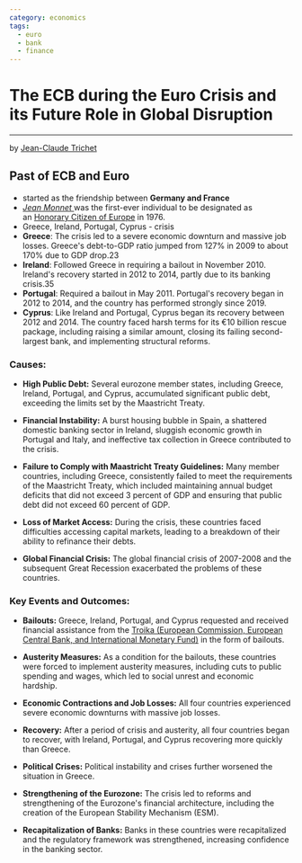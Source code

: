 ```yaml
---
category: economics
tags:
  - euro
  - bank
  - finance
---
```

# The ECB during the Euro Crisis and its Future Role in Global Disruption
---
by  [Jean-Claude Trichet](https://en.wikipedia.org/wiki/Jean-Claude_Trichet)
## Past of ECB and Euro

- started as the friendship between **Germany and France**
- [*Jean Monnet* ](https://en.wikipedia.org/wiki/Jean_Monnet) was the first-ever individual to be designated as an [Honorary Citizen of Europe](https://en.wikipedia.org/wiki/Honorary_Citizen_of_Europe "Honorary Citizen of Europe") in 1976.
- Greece, Ireland, Portugal, Cyprus - crisis
- **Greece**: The crisis led to a severe economic downturn and massive job losses. Greece's debt-to-GDP ratio jumped from 127% in 2009 to about 170% due to GDP drop.23
- **Ireland**: Followed Greece in requiring a bailout in November 2010. Ireland's recovery started in 2012 to 2014, partly due to its banking crisis.35
- **Portugal**: Required a bailout in May 2011. Portugal's recovery began in 2012 to 2014, and the country has performed strongly since 2019.
- **Cyprus**: Like Ireland and Portugal, Cyprus began its recovery between 2012 and 2014. The country faced harsh terms for its €10 billion rescue package, including raising a similar amount, closing its failing second-largest bank, and implementing structural reforms.

### Causes:

- **High Public Debt:**
	Several eurozone member states, including Greece, Ireland, Portugal, and Cyprus, accumulated significant public debt, exceeding the limits set by the Maastricht Treaty. 
    
- **Financial Instability:**
	A burst housing bubble in Spain, a shattered domestic banking sector in Ireland, sluggish economic growth in Portugal and Italy, and ineffective tax collection in Greece contributed to the crisis. 
    
- **Failure to Comply with Maastricht Treaty Guidelines:**
	Many member countries, including Greece, consistently failed to meet the requirements of the Maastricht Treaty, which included maintaining annual budget deficits that did not exceed 3 percent of GDP and ensuring that public debt did not exceed 60 percent of GDP. 
    
- **Loss of Market Access:**
	During the crisis, these countries faced difficulties accessing capital markets, leading to a breakdown of their ability to refinance their debts. 
    
- **Global Financial Crisis:**
	The global financial crisis of 2007-2008 and the subsequent Great Recession exacerbated the problems of these countries. 
    
###  Key Events and Outcomes:

- **Bailouts:**
	Greece, Ireland, Portugal, and Cyprus requested and received financial assistance from the [Troika (European Commission, European Central Bank, and International Monetary Fund)](https://en.wikipedia.org/wiki/Troika_(European_group)) in the form of bailouts. 
    
- **Austerity Measures:**
	As a condition for the bailouts, these countries were forced to implement austerity measures, including cuts to public spending and wages, which led to social unrest and economic hardship. 
    
- **Economic Contractions and Job Losses:**
	All four countries experienced severe economic downturns with massive job losses. 
    
- **Recovery:**
    After a period of crisis and austerity, all four countries began to recover, with Ireland, Portugal, and Cyprus recovering more quickly than Greece. 
    
- **Political Crises:**
    Political instability and crises further worsened the situation in Greece. 
    
- **Strengthening of the Eurozone:**
    The crisis led to reforms and strengthening of the Eurozone's financial architecture, including the creation of the European Stability Mechanism (ESM). 
    
- **Recapitalization of Banks:**
    Banks in these countries were recapitalized and the regulatory framework was strengthened, increasing confidence in the banking sector.

